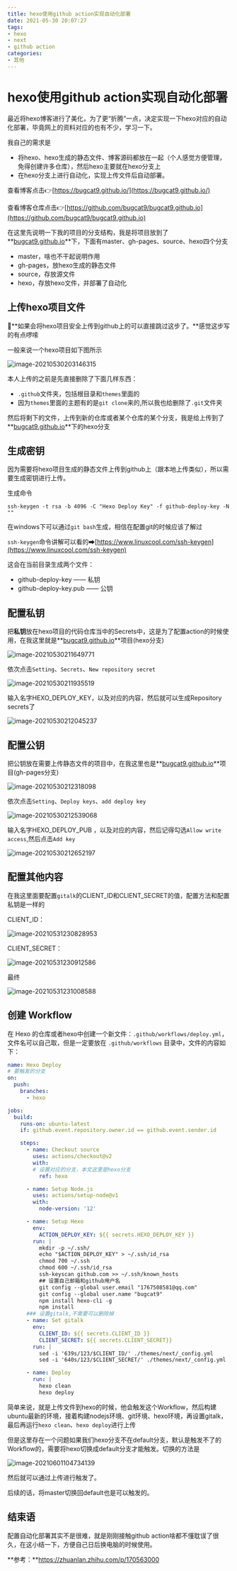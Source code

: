 ```yaml
---
title: hexo使用github action实现自动化部署
date: 2021-05-30 20:07:27
tags:
- hexo
- next
- github action
categories:
- 其他
---
```


# hexo使用github action实现自动化部署

最近将hexo博客进行了美化，为了更“折腾”一点，决定实现一下hexo对应的自动化部署，毕竟网上的资料对应的也有不少，学习一下。

我自己的需求是

* 将hexo、hexo生成的静态文件、博客源码都放在一起（个人感觉方便管理，免得创建许多仓库），然后hexo主要就在hexo分支上
* 在hexo分支上进行自动化，实现上传文件后自动部署。

查看博客点击👉[https://bugcat9.github.io/](https://bugcat9.github.io/)

查看博客仓库点击👉[https://github.com/bugcat9/bugcat9.github.io](https://github.com/bugcat9/bugcat9.github.io)

<!--more-->

在这里先说明一下我的项目的分支结构，我是将项目放到了**[bugcat9.github.io](https://github.com/bugcat9/bugcat9.github.io)**下，下面有master、gh-pages、source、hexo四个分支

- master，啥也不干起说明作用
- gh-pages，放hexo生成的静态文件
- source，存放源文件
- hexo，存放hexo文件，并部署了自动化

## 上传hexo项目文件

🤗**如果会将hexo项目安全上传到github上的可以直接跳过这步了。**感觉这步写的有点啰嗦

一般来说一个hexo项目如下图所示

![image-20210530203146315](https://cdn.jsdelivr.net/gh/bugcat9/blog-image-bed@main/others/image-20210530203146315.png)

本人上传的之前是先直接删除了下面几样东西：

* `.github`文件夹，包括根目录和`themes`里面的
* 因为`themes`里面的主题有的是`git clone`来的,所以我也给删除了`.git`文件夹

然后将剩下的文件，上传到新的仓库或者某个仓库的某个分支，我是给上传到了**[bugcat9.github.io](https://github.com/bugcat9/bugcat9.github.io)**下的hexo分支

## 生成密钥

因为需要将hexo项目生成的静态文件上传到github上（跟本地上传类似），所以需要生成密钥进行上传。

生成命令

```shell
ssh-keygen -t rsa -b 4096 -C "Hexo Deploy Key" -f github-deploy-key -N ""
```

在windows下可以通过`git bash`生成，相信在配置git的时候应该了解过

`ssh-keygen`命令讲解可以看的➡[https://www.linuxcool.com/ssh-keygen](https://www.linuxcool.com/ssh-keygen)

这会在当前目录生成两个文件：

- github-deploy-key —— 私钥
- github-deploy-key.pub —— 公钥

## 配置私钥

把**私钥**放在hexo项目的代码仓库当中的Secrets中，这是为了配置action的时候使用，在我这里就是**[bugcat9.github.io](https://github.com/bugcat9/bugcat9.github.io)**项目(hexo分支)

![image-20210530211649771](https://cdn.jsdelivr.net/gh/bugcat9/blog-image-bed@main/others/image-20210530211649771.png)

依次点击`Setting`、`Secrets`、`New repository secret`

![image-20210530211935519](https://cdn.jsdelivr.net/gh/bugcat9/blog-image-bed@main/others/image-20210530211935519.png)

输入名字HEXO_DEPLOY_KEY，以及对应的内容，然后就可以生成Repository secrets了

![image-20210530212045237](https://cdn.jsdelivr.net/gh/bugcat9/blog-image-bed@main/others/image-20210530212045237.png)

## 配置公钥

把公钥放在需要上传静态文件的项目中，在我这里也是**[bugcat9.github.io](https://github.com/bugcat9/bugcat9.github.io)**项目(gh-pages分支)

![image-20210530212318098](https://cdn.jsdelivr.net/gh/bugcat9/blog-image-bed@main/others/image-20210530212318098.png)



依次点击`Setting`、`Deploy keys`、`add deploy key`

![image-20210530212539068](https://cdn.jsdelivr.net/gh/bugcat9/blog-image-bed@main/others/image-20210530212539068.png)

输入名字HEXO_DEPLOY_PUB ，以及对应的内容，然后记得勾选`Allow write access`,然后点击`Add key`

![image-20210530212652197](https://cdn.jsdelivr.net/gh/bugcat9/blog-image-bed@main/others/image-20210530212652197.png)

## 配置其他内容

在我这里面要配置`gitalk`的CLIENT_ID和CLIENT_SECRET的值，配置方法和配置私钥是一样的

CLIENT_ID：

![image-20210531230828953](https://cdn.jsdelivr.net/gh/bugcat9/blog-image-bed@main/others/image-20210531230828953.png)

CLIENT_SECRET：

![image-20210531230912586](https://cdn.jsdelivr.net/gh/bugcat9/blog-image-bed@main/others/image-20210531230912586.png)

最终

![image-20210531231008588](https://cdn.jsdelivr.net/gh/bugcat9/blog-image-bed@main/others/image-20210531231008588.png)

## 创建 Workflow

在 Hexo 的仓库或者hexo中创建一个新文件：`.github/workflows/deploy.yml`，文件名可以自己取，但是一定要放在 `.github/workflows` 目录中，文件的内容如下：

```yaml
name: Hexo Deploy
# 要触发的分支
on:
  push:
    branches:
      - hexo

jobs:
  build:
    runs-on: ubuntu-latest
    if: github.event.repository.owner.id == github.event.sender.id

    steps:
      - name: Checkout source
        uses: actions/checkout@v2
        with:
        # 设置对应的分支，本文这里是hexo分支
          ref: hexo

      - name: Setup Node.js
        uses: actions/setup-node@v1
        with:
          node-version: '12'

      - name: Setup Hexo
        env:
          ACTION_DEPLOY_KEY: ${{ secrets.HEXO_DEPLOY_KEY }}
        run: |
          mkdir -p ~/.ssh/
          echo "$ACTION_DEPLOY_KEY" > ~/.ssh/id_rsa
          chmod 700 ~/.ssh
          chmod 600 ~/.ssh/id_rsa
          ssh-keyscan github.com >> ~/.ssh/known_hosts
          ## 设置自己邮箱和github用户名
          git config --global user.email "1767508581@qq.com"
          git config --global user.name "bugcat9"
          npm install hexo-cli -g
          npm install
      ### 设置gitalk,不需要可以删除掉
      - name: Set gitalk
        env:
          CLIENT_ID: ${{ secrets.CLIENT_ID }}
          CLIENT_SECRET: ${{ secrets.CLIENT_SECRET}}
        run: |
          sed -i '639s/123/$CLIENT_ID/' ./themes/next/_config.yml
          sed -i '640s/123/$CLIENT_SECRET/' ./themes/next/_config.yml

      - name: Deploy
        run: |
          hexo clean
          hexo deploy
```

 简单来说，就是上传文件到hexo的时候，他会触发这个Workflow，然后构建ubuntu最新的环境，接着构建nodejs环境、git环境、hexo环境，再设置gitalk，最后再运行`hexo clean`、`hexo deploy`进行上传

但是这里存在一个问题如果我们hexo分支不在default分支，默认是触发不了的Workflow的，需要将hexo切换成default分支才能触发。切换的方法是

![image-20210601104734139](https://cdn.jsdelivr.net/gh/bugcat9/blog-image-bed@main/others/image-20210601104734139.png)

然后就可以通过上传进行触发了。

后续的话，将master切换回default也是可以触发的。

## 结束语

配置自动化部署其实不是很难，就是刚刚接触github action啥都不懂耽误了很久，在这小结一下，方便自己日后换电脑的时候使用。

**参考：**https://zhuanlan.zhihu.com/p/170563000